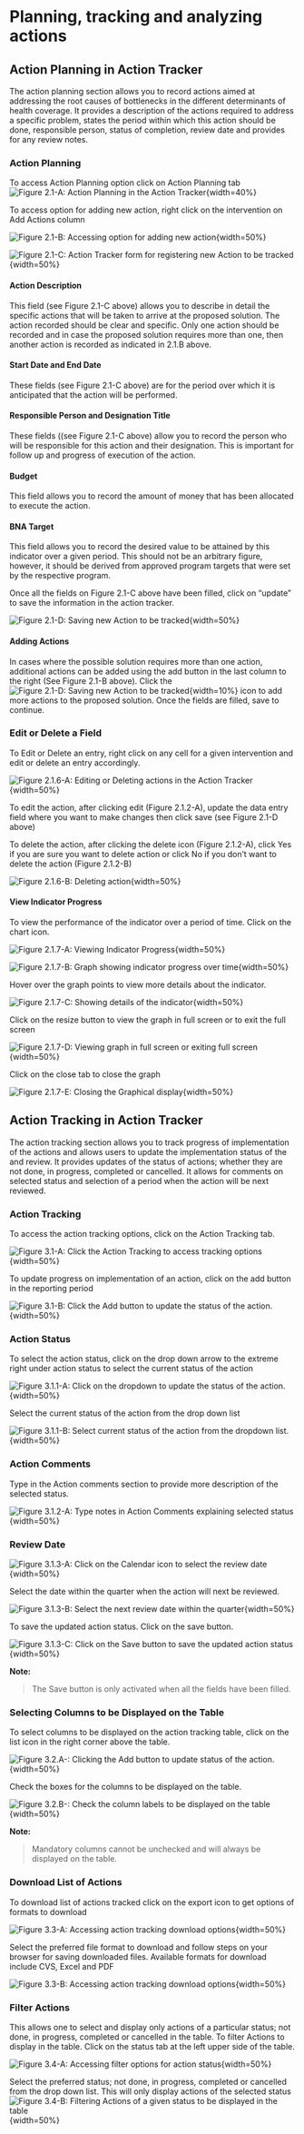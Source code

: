 # Planning, tracking and analyzing actions

## Action Planning in Action Tracker <!-- DHIS2-EDIT:https://github.com/hisptz/unicef-apps-docs/edit/master/src/commonmark/en/content/action_tracker/at-app-action-planning.md -->

The action planning section allows you to record actions aimed at addressing the root causes of bottlenecks in the different determinants of health coverage. It provides a description of the actions required to address a specific problem, states the period within which this action should be done, responsible person, status of completion, review date and provides for any review notes.

### Action Planning

To access Action Planning option click on Action Planning tab
![Figure 2.1-A: Action Planning in the Action Tracker](../content/action_tracker/resources/images/image23.png){width=40%}

To access option for adding new action, right click on the intervention on Add Actions column

![Figure 2.1-B: Accessing option for adding new action](../content/action_tracker/resources/images/image24.png){width=50%}

![Figure 2.1-C: Action Tracker form for registering new Action to be tracked](../content/action_tracker/resources/images/image25.png){width=50%}

#### Action Description

This field (see Figure 2.1-C above) allows you to describe in detail the specific actions that will be taken to arrive at the proposed solution. The action recorded should be clear and specific. Only one action should be recorded and in case the proposed solution requires more than one, then another action is recorded as indicated in 2.1.B above.

#### Start Date and End Date

These fields  (see Figure 2.1-C above) are for the period over which it is anticipated that the action will be performed.

#### Responsible Person and Designation Title

These fields ((see Figure 2.1-C above) allow you to record the person who will be responsible for this action and their designation. This is important for follow up and progress of execution of the action.

#### Budget

This field allows you to record the amount of money that has been allocated to execute the action.

#### BNA Target

This field allows you to record the desired value to be attained by this indicator over a given period.  This should not be an arbitrary figure, however, it should be derived from approved program targets that were set by the respective program.

Once all the fields on  Figure 2.1-C above  have been filled, click on “update” to save the information in the action tracker.

![Figure 2.1-D: Saving new Action to be tracked](../content/action_tracker/resources/images/image26a.png){width=50%}

#### Adding Actions

In cases where the possible solution requires more than one action, additional actions can be added using the add button in the last column to the right (See Figure 2.1-B above). Click the ![Figure 2.1-D: Saving new Action to be tracked](../content/action_tracker/resources/images/image27.png){width=10%} icon to add more actions to the proposed solution. Once the fields are filled, save to continue.

### Edit or Delete a Field

To Edit or Delete an entry, right click on any cell for a given intervention and edit or delete an entry accordingly.

![Figure 2.1.6-A: Editing or Deleting actions in the Action Tracker](../content/action_tracker/resources/images/image29.png){width=50%}

To edit the action, after clicking edit (Figure 2.1.2-A), update the data entry field where you want to make changes then click save (see Figure 2.1-D above)

To delete the action, after clicking the delete icon (Figure 2.1.2-A), click Yes if  you are sure  you want to delete action or click No if you don’t want to delete the action (Figure 2.1.2-B)

![Figure 2.1.6-B: Deleting action](../content/action_tracker/resources/images/image31.png){width=50%}

#### View Indicator Progress

To view the performance of the indicator over a period of time. Click on the chart icon.

![Figure 2.1.7-A: Viewing Indicator Progress](../content/action_tracker/resources/images/image31a.png){width=50%}

![Figure 2.1.7-B: Graph showing indicator progress over time](../content/action_tracker/resources/images/image31b.png){width=50%}

Hover over the graph points to view more details about the indicator.

![Figure 2.1.7-C: Showing details of the indicator](../content/action_tracker/resources/images/image31c.png){width=50%}

Click on the resize button to view the graph in full screen or to exit the full screen

![Figure 2.1.7-D: Viewing graph in full screen or exiting full screen](../content/action_tracker/resources/images/image31d.png){width=50%}

Click on the close tab to close the graph

![Figure 2.1.7-E: Closing the Graphical display](../content/action_tracker/resources/images/image31e.png){width=50%}


## Action Tracking in Action Tracker <!-- DHIS2-EDIT:https://github.com/hisptz/unicef-apps-docs/edit/master/src/commonmark/en/content/action_tracker/at-app-action-tracking.md -->

The action tracking section allows you to track progress of implementation of the  actions and allows users to update the implementation status of the and review. It provides updates of the status of actions; whether they are not done, in progress, completed or cancelled. It allows for comments on selected status and selection of a period when the action will be next reviewed.

### Action Tracking

To access the action tracking options, click on the Action Tracking tab.

![Figure 3.1-A: Click the Action Tracking to access tracking options](../content/action_tracker/resources/images/image40.png){width=50%}

To update progress on implementation of an action, click on the add button in the reporting period

![Figure 3.1-B: Click the Add button to update the status of the action.](../content/action_tracker/resources/images/image41.png){width=50%}

### Action Status

To select the action status, click on the drop down arrow to the extreme right under action status to select the current status of the action

![Figure 3.1.1-A: Click on the dropdown to update the status of the action.](../content/action_tracker/resources/images/image42.png){width=50%}

Select the current status of the action from the drop down list

![Figure 3.1.1-B: Select current status of the action from the dropdown list.](../content/action_tracker/resources/images/image43.png){width=50%}

### Action Comments

Type in the Action comments section to provide more description of the selected status.

![Figure 3.1.2-A: Type notes in Action Comments explaining selected status](../content/action_tracker/resources/images/image44.png){width=50%}

### Review Date

![Figure 3.1.3-A: Click on the Calendar icon to select the review date](../content/action_tracker/resources/images/image45.png){width=50%}

Select the date within the quarter when the action will next be reviewed.

![Figure 3.1.3-B: Select the next review date within the quarter](../content/action_tracker/resources/images/image46.png){width=50%}

To save the updated action status. Click on the save button.

![Figure 3.1.3-C: Click on the Save button to save the updated action status](../content/action_tracker/resources/images/image47.png){width=50%}

__Note:__

> The Save button is only activated when all the fields have been filled.

### Selecting Columns to be Displayed on the Table

To select columns to be displayed on the action tracking table, click on the list icon in the right corner above the table.

![Figure 3.2.A-: Clicking the Add button to update status of the action.](../content/action_tracker/resources/images/image48.png){width=50%}

Check the boxes for the columns to be displayed on the table.

![Figure 3.2.B-: Check the column labels to be displayed on the table](../content/action_tracker/resources/images/image49.png){width=50%}

__Note:__

> Mandatory columns cannot be unchecked and will always be displayed on the table.

### Download List of Actions

To download list of actions tracked click on the export icon to get options of formats to download

![Figure 3.3-A: Accessing action tracking download options](../content/action_tracker/resources/images/image50.png){width=50%}

Select the preferred file format to download and follow steps on your browser for saving downloaded files. Available formats for download include CVS, Excel and PDF

![Figure 3.3-B: Accessing action tracking download options](../content/action_tracker/resources/images/image51.png){width=50%}

### Filter Actions

This allows one to select and display only actions of a particular status; not done, in progress, completed or cancelled in the table. To filter Actions to display in the table. Click on the status tab at the left upper side of the table.

![Figure 3.4-A: Accessing filter options for action status](../content/action_tracker/resources/images/image52.png){width=50%}

Select the preferred status; not done, in progress, completed or cancelled from the drop down list. This will only display actions of the selected status
![Figure 3.4-B: Filtering Actions of a given status to be displayed in the table](../content/action_tracker/resources/images/image53.png){width=50%}



